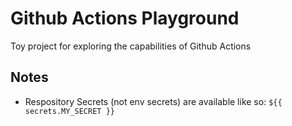 # Github Actions Playground

Toy project for exploring the capabilities of Github Actions

## Notes

 - Respository Secrets (not env secrets) are available like so: `${{ secrets.MY_SECRET }}`
